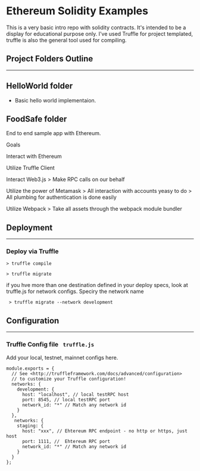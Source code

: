 # Ethereum Solidity Examples

This is a very basic intro repo with solidity contracts. It's intended to be a display for educational purpose only.
I've used Truffle for project templated, truffle is also the general tool used for compiling.
 
## Project Folders Outline
---
## HelloWorld folder
 - Basic hello world implementaion.

## FoodSafe folder   

End to end sample app with Ethereum.

Goals

Interact with Ethereum

Utilize Truffle Client

Interact Web3.js
		> Make RPC calls on our behalf

Utilize the power of Metamask
		> All interaction with accounts yeasy to do
		> All plumbing for authentication is done easily
		

Utilize Webpack
		> Take all assets through the webpack module bundler

## Deployment
---

### Deploy via Truffle

 ``` > truffle compile ```

 ``` > truffle migrate ```
  
   if you hve more than one destination defined in your deploy specs, look at truffle.js for network configs. Speciry the network name 

  ```  > truffle migrate --network development ```

## Configuration
----
### Truffle Config file   ```  truffle.js   ```
Add your local, testnet, mainnet configs here.
```
module.exports = {
  // See <http://truffleframework.com/docs/advanced/configuration>
  // to customize your Truffle configuration!
  networks: {
    development: {
      host: "localhost", // local testRPC host
      port: 8545, // local testRPC port
      network_id: "*" // Match any network id
    }
  },
   networks: {
    staging: {
      host: "xxx", // Ehtereum RPC endpoint - no http or https, just host 
      port: 1111, //  Ehtereum RPC port
      network_id: "*" // Match any network id
    }
  }
};
```
